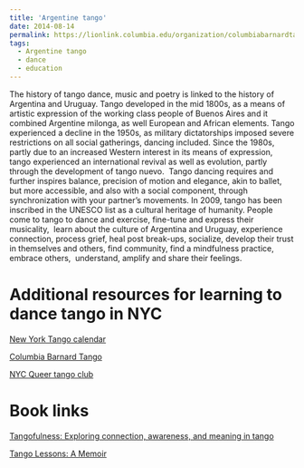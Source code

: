 ```yaml
---
title: 'Argentine tango'
date: 2014-08-14
permalink: https://lionlink.columbia.edu/organization/columbiabarnardtango
tags:
  - Argentine tango
  - dance
  - education
---
```


The history of tango dance, music and poetry is linked to the history of Argentina and Uruguay. Tango developed in the mid 1800s, as a means of artistic expression of the working class people of Buenos Aires and it combined Argentine milonga, as well European and African elements. Tango experienced a decline in the 1950s, as military dictatorships imposed severe restrictions on all social gatherings, dancing included. Since the 1980s, partly due to an increased Western interest in its means of expression, tango experienced an international revival as well as evolution, partly through the development of tango nuevo.  Tango dancing requires and further inspires balance, precision of motion and elegance, akin to ballet, but more accessible, and also with a social component, through synchronization with your partner’s movements. In 2009, tango has been inscribed in the UNESCO list as a cultural heritage of humanity. People come to tango to dance and exercise, fine-tune and express their musicality,  learn about the culture of Argentina and Uruguay, experience connection, process grief, heal post break-ups, socialize, develop their trust in themselves and others, find community, find a mindfulness practice, embrace others,  understand, amplify and share their feelings. 

Additional resources for learning to dance tango in NYC
====== 

[New York Tango calendar](https://newyorktango.com/) 

[Columbia Barnard Tango](https://lionlink.columbia.edu/organization/columbiabarnardtango)

[NYC Queer tango club](https://www.facebook.com/groups/nycqueertangoclub/)

Book links
======
[Tangofulness: Exploring connection, awareness, and meaning in tango](https://bookshop.org/p/books/tangofulness-exploring-connection-awareness-and-meaning-in-tango-dimitris-bronowski/14879228?ean=9798655046313)

[Tango Lessons: A Memoir](https://www.amazon.com/Tango-Lessons-Memoir-Meghan-Flaherty/dp/0544980700)


